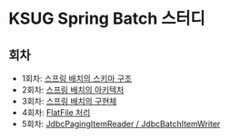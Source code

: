 # KSUG Spring Batch 스터디

## 회차
- 1회차: [스프링 배치의 스키마 구조](https://github.com/chanwoo040531/batch-study/blob/master/assignment01/README.md)
- 2회차: [스프링 배치의 아키텍처](https://github.com/chanwoo040531/batch-study/blob/master/assignment02/README.md)
- 3회차: [스프링 배치의 구현체](https://github.com/chanwoo040531/batch-study/blob/master/assignment03/README.md)
- 4회차: [FlatFile 처리](https://github.com/chanwoo040531/batch-study/blob/master/assignment04/README.md)
- 5회차: [JdbcPagingItemReader / JdbcBatchItemWriter](https://github.com/chanwoo040531/batch-study/blob/master/assignment05/README.md)
